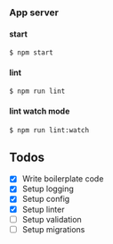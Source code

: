 ### App server

#### start

```
$ npm start
```

#### lint

```
$ npm run lint
```

#### lint watch mode

```
$ npm run lint:watch
```

Todos
---

- [x] Write boilerplate code
- [x] Setup logging
- [x] Setup config
- [x] Setup linter
- [ ] Setup validation
- [ ] Setup migrations
